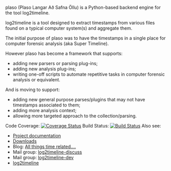 plaso (Plaso Langar Að Safna Öllu) is a Python-based backend engine for the tool log2timeline. 

log2timeline is a tool designed to extract timestamps from various files found on a typical computer system(s) and aggregate them.

The initial purpose of plaso was to have the timestamps in a single place for computer forensic analysis (aka Super Timeline).

However plaso has become a framework that supports:
* adding new parsers or parsing plug-ins;
* adding new analysis plug-ins;
* writing one-off scripts to automate repetitive tasks in computer forensic analysis or equivalent.

And is moving to support:
* adding new general purpose parses/plugins that may not have timestamps associated to them;
* adding more analysis context;
* allowing more targeted approach to the collection/parsing.

Code Coverage: [![Coverage Status](https://img.shields.io/coveralls/log2timeline/plaso.svg)](https://coveralls.io/r/log2timeline/plaso?branch=master)
Build Status: [![Build Status](https://travis-ci.org/log2timeline/plaso.svg?branch=master)](https://travis-ci.org/log2timeline/plaso)
Also see:
* [Project documentation](http://plaso.kiddaland.net/)
* [Downloads](https://googledrive.com/host/0B30H7z4S52FleW5vUHBnblJfcjg/)
* Blog: [All things time related....](http://blog.kiddaland.net/)
* Mail group: [log2timeline-discuss](https://groups.google.com/forum/#!forum/log2timeline-discuss)
* Mail group: [log2timeline-dev](https://groups.google.com/forum/#!forum/log2timeline-dev)
* [log2timeline](http://plaso.kiddaland.net/usage/log2timeline/)